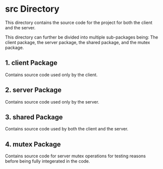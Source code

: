 # src Directory

This directory contains the source code for the project for both the client and the server.

This directory can further be divided into multiple sub-packages being: The client package, 
the server package, the shared package, and the mutex package.

## 1. client Package

Contains source code used only by the client.

## 2. server Package

Contains source code used only by the server.

## 3. shared Package

Contains source code used by both the client and the server.

## 4. mutex Package 

Contains source code for server mutex operations for 
testing reasons before being fully integerated in the code. 